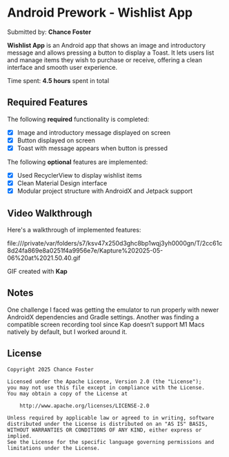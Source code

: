 # Android Prework - Wishlist App

Submitted by: **Chance Foster**

**Wishlist App** is an Android app that shows an image and introductory message and allows pressing a button to display a Toast. It lets users list and manage items they wish to purchase or receive, offering a clean interface and smooth user experience.

Time spent: **4.5 hours** spent in total

## Required Features

The following **required** functionality is completed:

* [x] Image and introductory message displayed on screen  
* [x] Button displayed on screen  
* [x] Toast with message appears when button is pressed  

The following **optional** features are implemented:

* [x] Used RecyclerView to display wishlist items  
* [x] Clean Material Design interface  
* [x] Modular project structure with AndroidX and Jetpack support  

## Video Walkthrough

Here's a walkthrough of implemented features:

file:///private/var/folders/s7/ksv47x250d3ghc8bp1wqj3yh0000gn/T/2cc61c8d24fa869e8a0251f4a9956e7e/Kapture%202025-05-06%20at%2021.50.40.gif

GIF created with **Kap**

## Notes

One challenge I faced was getting the emulator to run properly with newer AndroidX dependencies and Gradle settings. Another was finding a compatible screen recording tool since Kap doesn’t support M1 Macs natively by default, but I worked around it.

## License

    Copyright 2025 Chance Foster

    Licensed under the Apache License, Version 2.0 (the "License");
    you may not use this file except in compliance with the License.
    You may obtain a copy of the License at

        http://www.apache.org/licenses/LICENSE-2.0

    Unless required by applicable law or agreed to in writing, software
    distributed under the License is distributed on an "AS IS" BASIS,
    WITHOUT WARRANTIES OR CONDITIONS OF ANY KIND, either express or implied.
    See the License for the specific language governing permissions and
    limitations under the License.

